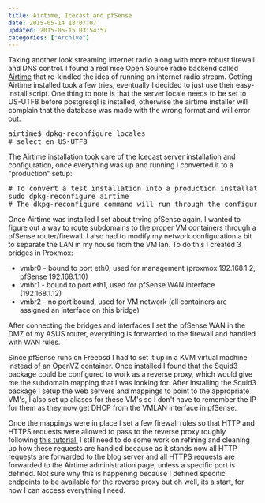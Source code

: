 ```yaml
---
title: Airtime, Icecast and pfSense
date: 2015-05-14 18:07:07
updated: 2015-05-15 03:54:57
categories: ["Archive"]
---
```


Taking another look streaming internet radio along with more robust firewall and DNS control. I found a real nice Open Source radio backend called <a href="https://www.sourcefabric.org/en/airtime/" target="_blank">Airtime</a> that re-kindled the idea of running an internet radio stream. Getting Airtime installed took a few tries, eventually I decided to just use their easy-install script. One thing to note is that the server locale needs to be set to US-UTF8 before postgresql is installed, otherwise the airtime installer will complain that the database was made with the wrong format and will error out.

<pre class="prettyprint">
airtime$ dpkg-reconfigure locales
# select en_US-UTF8
</pre>

The Airtime <a href="http://sourcefabric.booktype.pro/airtime-25-for-broadcasters/easy-setup/" target="_blank">installation</a> took care of the Icecast server installation and configuration, once everything was up and running I converted it to a "production" setup:

<pre class="prettyprint">
# To convert a test installation into a production installation, you can run the command:
sudo dpkg-reconfigure airtime
# The dkpg-reconfigure command will run through the configuration steps shown in the Automated installation chapter, so that you can set the correct hostnames and passwords for # # your production Airtime server.
</pre>

Once Airtime was installed I set about trying pfSense again. I wanted to figure out a way to route subdomains to the proper VM containers through a pfSense router/firewall. I also had to modify my network configuration a bit to separate the LAN in my house from the VM lan. To do this I created 3 bridges in Proxmox:

* vmbr0 - bound to port eth0, used for management (proxmox 192.168.1.2, pfSense 192.168.1.10)
* vmbr1 - bound to port eth1, used for pfSense WAN interface (192.168.1.12)
* vmbr2 - no port bound, used for VM network (all containers are assigned an interface on this bridge)

After connecting the bridges and interfaces I set the pfSense WAN in the DMZ of my ASUS router, everything is forwarded to the firewall and handled with WAN rules.

Since pfSense runs on Freebsd I had to set it up in a KVM virtual machine instead of an OpenVZ container. Once installed I found that the Squid3 package could be configured to work as a reverse proxy, which would give me the subdomain mapping that I was looking for. After installing the Squid3 package I setup the web servers and mappings to point to the appropriate VM's, I also set up aliases for these VM's so I don't have to remember the IP for them as they now get DHCP from the VMLAN interface in pfSense.

Once the mappings were in place I set a few firewall rules so that HTTP and HTTPS requests were allowed to pass to the reverse proxy roughly following <a href="https://forum.pfsense.org/index.php?topic=56318.0">this tutorial.</a> I still need to do some work on refining and cleaning up how these requests are handled because as it stands now all HTTP requests are forwarded to the blog server and all HTTPS requests are forwarded to the Airtime administration page, unless a specific port is defined. Not sure why this is happening because I defined specific endpoints to be available for the reverse proxy but oh well, its a start, for now I can access everything I need.